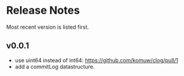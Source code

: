 # Release Notes

Most recent version is listed first.  


## v0.0.1
- use uint64 instead of int64: https://github.com/komuw/clog/pull/1
- add a commitLog datastructure.
